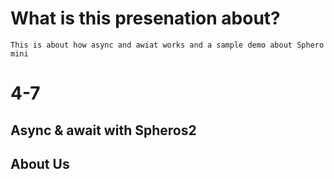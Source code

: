 # What is this presenation about?

    This is about how async and awiat works and a sample demo about Sphero mini

# 4-7

## Async & await with Spheros2

## About Us

